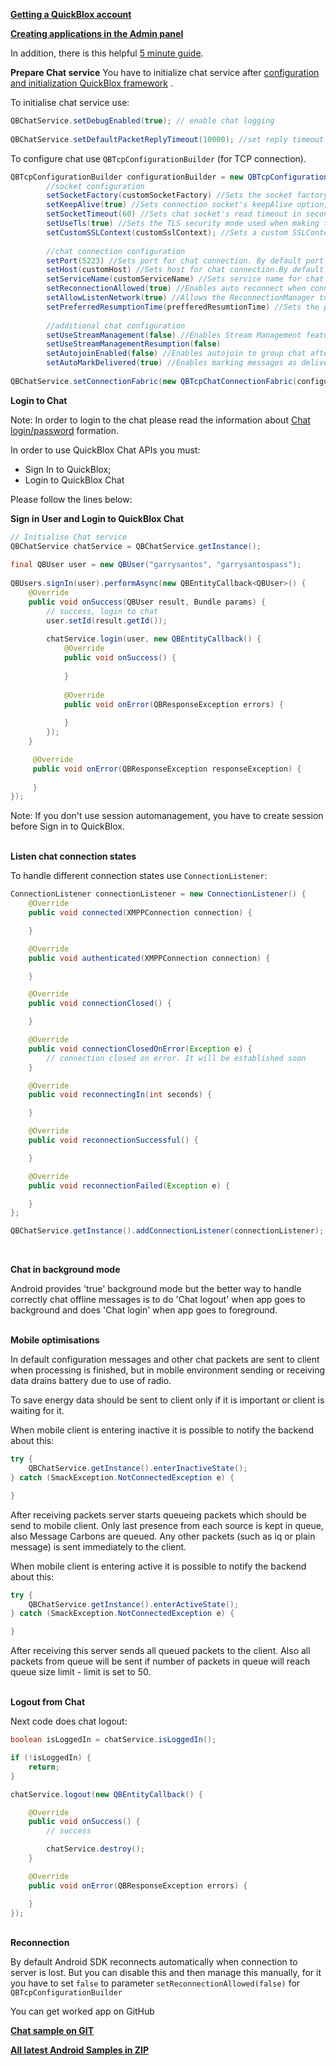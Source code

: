 [**Getting a QuickBlox account**](http://admin.quickblox.com/register)


[**Creating applications in the Admin panel**](http://admin.quickblox.com/apps/new)

In addition, there is this helpful [5 minute guide](http://quickblox.com/developers/5_Mins_Guide).

**Prepare Chat service**
You have to initialize chat service after [configuration and initialization QuickBlox framework]() .  

To initialise chat service use:
```java
QBChatService.setDebugEnabled(true); // enable chat logging
 
QBChatService.setDefaultPacketReplyTimeout(10000); //set reply timeout in milliseconds for connection's packet. Can be used for events like login, join to dialog to increase waiting response time from server if network is slow.
```

To configure chat use ```QBTcpConfigurationBuilder``` (for TCP connection).

```java
QBTcpConfigurationBuilder configurationBuilder = new QBTcpConfigurationBuilder()
        //socket configuration
        setSocketFactory(customSocketFactory) //Sets the socket factory used to create new Chat connection sockets.
        setKeepAlive(true) //Sets connection socket's keepAlive option, default value is 'true'. Ignored if custom socket factory was set before.
        setSocketTimeout(60) //Sets chat socket's read timeout in seconds, default value is 60 second. Ignored if custom socket factory was set before.
        setUseTls(true) //Sets the TLS security mode used when making the connection. By default TLS is enabled.
        setCustomSSLContext(customSslContext); //Sets a custom SSLContext for creating new SSL sockets.
        
        //chat connection configuration
        setPort(5223) //Sets port for chat connection. By default port is 5223.
        setHost(customHost) //Sets host for chat connection.By default host is CHAT_ENDPOINT.
        setServiceName(customServiceName) //Sets service name for chat connection. By default service name is CHAT_ENDPOINT.
        setReconnectionAllowed(true) //Enables auto reconnect when connection to server is lost. By default auto reconnect is enabled.
        setAllowListenNetwork(true) //Allows the ReconnectionManager to monitor the connection status for start reconnect immediately after the appearance of the connection
        setPreferredResumptionTime(prefferedResumtionTime) //Sets the preferred resumption time in seconds.
        
        //additional chat configuration
        setUseStreamManagement(false) //Enables Stream Management feature. By default Stream Management feature is disabled.
        setUseStreamManagementResumption(false)
        setAutojoinEnabled(false) //Enables autojoin to group chat after QBChatDialog creation, downloading  or updating it on REST. By default autojoin is disabled.
        setAutoMarkDelivered(true) //Enables marking messages as delivered when they came to the device. By default Auto Mark Delivered feature is enabled.
        
QBChatService.setConnectionFabric(new QBTcpChatConnectionFabric(configurationBuilder));
```

**Login to Chat**

Note: In order to login to the chat please read the information about [Chat login/password](http://quickblox.com/developers/Chat#Login_.2F_ID) formation. <br>

In order to use QuickBlox Chat APIs you must:
* Sign In to QuickBlox;
* Login to QuickBlox Chat


Please follow the lines below:

**Sign in User and Login to QuickBlox Chat**
```java
// Initialise Chat service
QBChatService chatService = QBChatService.getInstance();
 
final QBUser user = new QBUser("garrysantos", "garrysantospass");
 
QBUsers.signIn(user).performAsync(new QBEntityCallback<QBUser>() {
    @Override
    public void onSuccess(QBUser result, Bundle params) {
        // success, login to chat
        user.setId(result.getId());
                
        chatService.login(user, new QBEntityCallback() {
            @Override
            public void onSuccess() {
                
            }
                
            @Override
            public void onError(QBResponseException errors) {
                
            }
        });
    }

     @Override
     public void onError(QBResponseException responseException) {
        
     }
});

```
Note: If you don't use session automanagement, you have to create session before Sign in to QuickBlox. <br>


<br>**Listen chat connection states**

To handle different connection states use ```ConnectionListener```:
```java
ConnectionListener connectionListener = new ConnectionListener() {
    @Override
    public void connected(XMPPConnection connection) {

    }

    @Override
    public void authenticated(XMPPConnection connection) {

    }

    @Override
    public void connectionClosed() {

    }

    @Override
    public void connectionClosedOnError(Exception e) {
        // connection closed on error. It will be established soon
    }

    @Override
    public void reconnectingIn(int seconds) {

    }

    @Override
    public void reconnectionSuccessful() {

    }

    @Override
    public void reconnectionFailed(Exception e) {

    }
};

QBChatService.getInstance().addConnectionListener(connectionListener);
```

<br>

**Chat in background mode**

Android  provides 'true' background mode but the better way to handle correctly chat offline messages is to do 'Chat logout' when app goes to background and does 'Chat login' when app goes to foreground.


<br>**Mobile optimisations**

In default configuration messages and other chat packets are sent to client when processing is finished, but in mobile environment sending or receiving data drains battery due to use of radio.

To save energy data should be sent to client only if it is important or client is waiting for it.

When mobile client is entering inactive it is possible to notify the backend about this:

```java
try {
    QBChatService.getInstance().enterInactiveState();
} catch (SmackException.NotConnectedException e) {

}
```

After receiving packets server starts queueing packets which should be send to mobile client. Only last presence from each source is kept in queue, also Message Carbons are queued. Any other packets (such as iq or plain message) is sent immediately to the client. 

When mobile client is entering active it is possible to notify the backend about this:
```java
try {
    QBChatService.getInstance().enterActiveState();
} catch (SmackException.NotConnectedException e) {

}
```

After receiving this server sends all queued packets to the client. Also all packets from queue will be sent if number of packets in queue will reach queue size limit - limit is set to 50.


<br>**Logout from Chat**

Next code does chat logout:
```java
boolean isLoggedIn = chatService.isLoggedIn();

if (!isLoggedIn) {
    return;
}

chatService.logout(new QBEntityCallback() {

    @Override
    public void onSuccess() {
        // success

        chatService.destroy();
    }

    @Override
    public void onError(QBResponseException errors) {

    }
});
```

<br>**Reconnection**

By default Android SDK reconnects automatically when connection to server is lost. 
But you can disable this and then manage this manually, for it you have to set ```false``` to parameter ```setReconnectionAllowed(false)``` for 
```QBTcpConfigurationBuilder```

You can get worked app on GitHub

[**Chat sample on GIT**](https://github.com/QuickBlox/quickblox-android-sdk/tree/master/sample-chat)

[**All  latest Android Samples in ZIP**](https://github.com/QuickBlox/quickblox-android-sdk/archive/master.zip)

